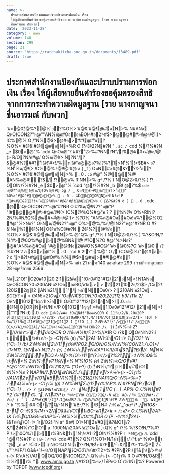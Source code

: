 ```yaml
---
name: >-
  ประกาศสำนักงานป้องกันและปราบปรามการฟอกเงิน เรื่อง
  ให้ผู้เสียหายยื่นคำร้องขอคุ้มครองสิทธิจากการกระทำความผิดมูลฐาน [ราย นางกาญจนา
  ชื่นอารมณ์ กับพวก]
date: '2023-11-28'
category: ง พิเศษ
volume: 140
section: 299
page: 21
source: 'https://ratchakitcha.soc.go.th/documents/13489.pdf'
draft: true
---
```


# ประกาศสำนักงานป้องกันและปราบปรามการฟอกเงิน เรื่อง ให้ผู้เสียหายยื่นคำร้องขอคุ้มครองสิทธิจากการกระทำความผิดมูลฐาน [ราย นางกาญจนา ชื่นอารมณ์ กับพวก]

'#>@02ํ@%?@%'้อ?%O%>'#@&'#@!@#อN>% N#ANอ QหO(CON2?"ห@""AN%คํ@#OออคBO!ค#อ2>#$>@@##>#ํ@ค/@!(> !C%@% O /"N%@$>@#ค>##!@#'้อ?%O%>'#@&'#@!@#อN>%R O !?คํ@2?N#?N " . `ac / `cdd %/?%#?N _e $0>@"% `cdd QหOอ@"? ##?"์2>%#?NN?N"/?&@##>#ํ@ค/@!(> R/O?N/ค#@/ Q%ค/@!(> N?N"/?&@#%?##?"์!@!'#>!/%ห!@"อ@@อ?%!?%?1>N'็%'!>$B#> อ?%N'็%ค/@!(> !C%@% !@!!@!#@ a ( _f ) OหN#>#@&??!>'้อ?%O%>'#@&'#@!@#อN>%  . 0 . `cb` #@" %@@%@ AN%อ@#!์ ?&/ !?ํ@ห% R!NN>% g^ /?% ( NO@2>&/?% ) !?OO!N/?%#?N _e $0>@"% `cdd "@/?%#?N _b B! @?%$์ `cde อ@0?"อํ@%@!@!ค/@!Q%!@!#@ bg / _ OหN#>#@&??!>'้อ?%O%>'#@&'#@!@#อN>%  . 0 . `cb` @NOORN>N!N!>!P "#>#@&??!>'้อ?%O%>'#@&'#@!@#อN>% ( &?&#?N d )  . 0 . `cdc @อQหO(CON2?"ห@"#?NR O #?&ค/@!N2?"ห@"P "!#@@##>#ํ@ค/@!(> !C%@%Q%#@"ค ? ? %N@/ O%>R!N!?2N/%#N/!Q%@##>#ํ@ค/@!(> %?O% "AN%คํ@#Oอ#Oอ!ห%?@%O2 #@"%>Nอ?" OหNค/@!N2?"ห@" O%>ํ@%/%ค/@!N2?"ห@"#?NR O #?&!Nอ%?@%NO@ห%O@#?N  2ํ@%?@%'้อ?%O%>'#@&'#@!@#อN>% @"Q% g^ /?% ( NO@2>&/?% ) %?&O!N/?%'#>@0Q%#@>@%BN&1@ #?O%?O #@"%>Nอ?" @#"AN%คํ@#Oอ '#@!@!Nอ2@#O%&#O@"'#>@0%?O '#>@0  /?%#?N 2 a $0>@"%  . 0 . `cd 6 2!?" %@" O / (COอํ@%/"@#อค ? c '>&?!>#@@#O#% N%@$>@#ค>##!@#'้อ?%O%>'#@&'#@!@#อN>% หน้า 21 เลม 140 ตอนพิเศษ 299 ง ราชกิจจานุเบกษา 28 พฤศจิกายน 2566

Nอ.21O!"O20#1020.2!12!#้อ1!Oล0#12"#12/21อN>! N1ANอ QหO$CON.?0ห200AN!ค21OออคBO/ค1อ.> > 221102ค/2/$> /Cล2! 120!22ญ!2 AN!อ21/์ 1"/ หล1N์Oล0/> ? 210AN!ค21Oอ _. $CO/?.> > 0AN!ค 21Oอ/ !OอN#็!$CON.?0ห20!2//2!12 b9/_ /11ค.2/ OหN1012"1ญญ1!>#้อ1! Oล0#12"#12/21อN>! .0. `cb` @NOORN>N/N!>/P 01012"1ญญ1!>#้อ1!Oล0#12"#12/ 21อN>! ("1"?N d) .0. `cdc ลN2/คAอ !OอN#็!"Bคคล$COR O 11"ค/2/N.?0ห20P 0!1221102 ค/2/$> /Cล2!Oล0R/N/?.N/!1N//Q!21102ค/2/$> !1O! P 0ค/1/?Nอ.21#10อ"21>212 1 !?O (_) 2ําN%ํา&?!/'/>ํา!?/'/>ํา% O1>//A1/%?2A1/?&/1%>!>&Bคค1@PN'็%(CON2?./ํา. (`) 2ําN%ําคํา2?P//A1คํา*>*ํา1ํา10ํา1Q/OR O /?&คA%#/?*.์2>%//A1R O /?& QOคNําN2?./ํา.ําํา//>#ํา ค/ํา-(> -C1ฐํา% (a) /%?2A1-1&1ํา%ํา*/O1-!> 1ํา/O2!-'N ("Oํา-?) (b) 2ําN%ําN12ํา//1?ฐํา%#?PO2 Q/ON/O%/NําN'็%(CON2?./ํา.O1>/ํา.1>N1?. O/Nค/ํา-N2?./ํา. (c) 2ําN%ํา/ํา.ํา/Nค1AP1%R//#ํา&??$%ําคํา/ (Bank Statement) (d) 2ําN%ํา/1?ฐํา%ํา/#ํา$B///- NN% 2ําN%ํา2?ําํา/CO.A-N>%*/O1-/1?#/?*.์คํา'/>?%2?ํา 2ําN%ําQ&% ํา)ําN>% 2ําN%ําํา/P1%N>% N'็%!O% (e) 2ําN%ําคําQ/Oํา/#?PQ/O"O1.คํา!N1*%?ํา%21&2/% ("Oํา-?) (f) 2ําN%ํา/1?ฐํา%ํา/+้1/O1 ําN%>%ค ? N*AP1N/?./O1คNําN2?./ํา.ําํา//>#ําค/ํา-(> -C1ฐํา% //A1N12ํา/ํา//O1#B์!N1*%?ํา%21&2/%N*AP1Q/O ําN%>%ค ? 1ําําQ%ค/ํา-(> -C1ฐํา% (g) 2ําN%ําN12ํา//1?ฐํา%1AP% N #?PN?P./O1 ("Oํา-?) `. /> ? 210AN!ค21Oอ/ /? ` Nอ2 1 !?O ( _ ) .AP% O /.!%N1#?P2 ํา%?ํา% ''. N1#?P b`` "%%*ําR# O//?Q/-N N!'#B-/?% /BN#*-/ํา%ค/ ( ` ) .AP%#ําR'/1?.์1#>N&?.% (Nํา/%Oํา1R'#?P 2ํา%?ํา% ''. N1#?P b`` "%%*ําR# O//?Q/-N N!'#B-/?% /BN#*-/ํา%ค/ _^aa^ P ./N1O&-B-1 O ํา%&%/Nํา <2NO&&คํา/O11คBO-ค/12>#$> /ํา.ค ? %ําํา%ํา AP%1ํา/-์ ?&*/= #?%? 2ํา-ํา/".AP%คํา/O11คBO-ค/12>#$> O /.!%N1//A1-1& 1ํา%ําQ/O&Bคค11AP%-ํา ําN%>%ํา/O#%OR O (P .-?/%?2A1-1&1ํา%ํา*/O1-!> 1ํา/O2!-'N a^ &ํา#) O1>N12ํา/#B&?&!O1/?&/12ําN%ํา"C!O1 a. 1000N/ล20AN!ค21Oอ/ ,ํา.Q% g^ /?% %?&O!N/?%#?P'/>ํา0Q%/ํา>ํา%BN&1ํา 1Nํา/คA1 !?O!N/?%#?P `f *00>ํา.% `cdd "@/?%#?P `c B-,ํา*?%$์ `cde #?%? Q%/?%O1>N/1ํา/ําํา/ (^f.a^ %ํา0>ํา "@ _d.a^ %ํา0>ํา) N/O%O!N /?-?N/!B!ํา-#?P/-ํา.&??!> 1%@P 2ํา-ํา/" ํา/%์P/1 O&&+1/์-คํา/O1N*AP11Q/O0ํา1%ํา#/?*.์2>% #?PN?P./?&ํา//>#ําค/ํา-(> R'คA%//A1 QOQ/OON(CON2?./ํา.Q%ค/ํา-(> -C1ฐํา% R O #?PN/O&R!์ 2ํา%?ํา% ''. www.amlo.go.th //A12O%ค>/1ํา/์PคO O ํา%1Nํา%? Powered by TCPDF (www.tcpdf.org)
